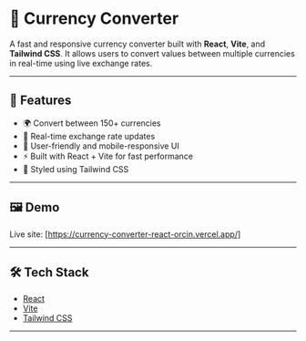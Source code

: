 # 💱 Currency Converter

A fast and responsive currency converter built with **React**, **Vite**, and **Tailwind CSS**. It allows users to convert values between multiple currencies in real-time using live exchange rates.

---

## 🚀 Features

- 🌍 Convert between 150+ currencies
- 🔄 Real-time exchange rate updates
- 🧮 User-friendly and mobile-responsive UI
- ⚡ Built with React + Vite for fast performance
- 🎨 Styled using Tailwind CSS

---

## 🖼️ Demo

Live site: [https://currency-converter-react-orcin.vercel.app/]

---

## 🛠️ Tech Stack

- [React](https://reactjs.org/)
- [Vite](https://vitejs.dev/)
- [Tailwind CSS](https://tailwindcss.com/)

---


